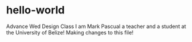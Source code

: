 # hello-world
Advance Wed Design Class
I am Mark Pascual a teacher and a student at the University of Belize!
Making changes to this file!
